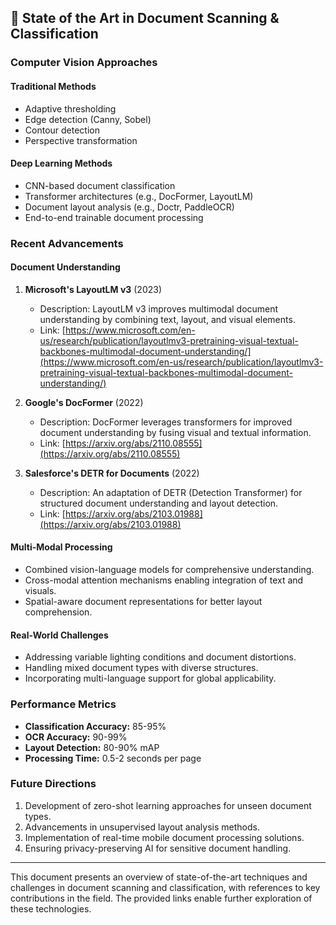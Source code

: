 ## 📑 State of the Art in Document Scanning & Classification

### Computer Vision Approaches

#### Traditional Methods

- Adaptive thresholding
- Edge detection (Canny, Sobel)
- Contour detection
- Perspective transformation

#### Deep Learning Methods

- CNN-based document classification
- Transformer architectures (e.g., DocFormer, LayoutLM)
- Document layout analysis (e.g., Doctr, PaddleOCR)
- End-to-end trainable document processing

### Recent Advancements

#### Document Understanding

1. **Microsoft's LayoutLM v3** (2023)

   - Description: LayoutLM v3 improves multimodal document understanding by combining text, layout, and visual elements.
   - Link: [https://www.microsoft.com/en-us/research/publication/layoutlmv3-pretraining-visual-textual-backbones-multimodal-document-understanding/](https://www.microsoft.com/en-us/research/publication/layoutlmv3-pretraining-visual-textual-backbones-multimodal-document-understanding/)

2. **Google's DocFormer** (2022)

   - Description: DocFormer leverages transformers for improved document understanding by fusing visual and textual information.
   - Link: [https://arxiv.org/abs/2110.08555](https://arxiv.org/abs/2110.08555)

3. **Salesforce's DETR for Documents** (2022)
   - Description: An adaptation of DETR (Detection Transformer) for structured document understanding and layout detection.
   - Link: [https://arxiv.org/abs/2103.01988](https://arxiv.org/abs/2103.01988)

#### Multi-Modal Processing

- Combined vision-language models for comprehensive understanding.
- Cross-modal attention mechanisms enabling integration of text and visuals.
- Spatial-aware document representations for better layout comprehension.

#### Real-World Challenges

- Addressing variable lighting conditions and document distortions.
- Handling mixed document types with diverse structures.
- Incorporating multi-language support for global applicability.

### Performance Metrics

- **Classification Accuracy:** 85-95%
- **OCR Accuracy:** 90-99%
- **Layout Detection:** 80-90% mAP
- **Processing Time:** 0.5-2 seconds per page

### Future Directions

1. Development of zero-shot learning approaches for unseen document types.
2. Advancements in unsupervised layout analysis methods.
3. Implementation of real-time mobile document processing solutions.
4. Ensuring privacy-preserving AI for sensitive document handling.

---

This document presents an overview of state-of-the-art techniques and challenges in document scanning and classification, with references to key contributions in the field. The provided links enable further exploration of these technologies.

